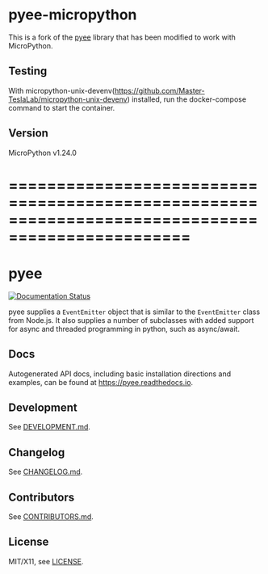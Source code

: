 # pyee-micropython

This is a fork of the [pyee](https://github.com/jfhbrook/pyee) library that has been modified to work with MicroPython.

## Testing

With micropython-unix-devenv(https://github.com/Master-TeslaLab/micropython-unix-devenv) installed, run the docker-compose command to start the container.

## Version

MicroPython v1.24.0

# =================================================================================================

# pyee

[![Documentation Status](https://readthedocs.org/projects/pyee/badge/?version=latest)](https://pyee.readthedocs.io/en/latest/?badge=latest)

pyee supplies a `EventEmitter` object that is similar to the
`EventEmitter` class from Node.js. It also supplies a number of subclasses
with added support for async and threaded programming in python, such as
async/await.

## Docs

Autogenerated API docs, including basic installation directions and examples,
can be found at <https://pyee.readthedocs.io>.

## Development

See [DEVELOPMENT.md](./DEVELOPMENT.md).

## Changelog

See [CHANGELOG.md](./CHANGELOG.md).

## Contributors

See [CONTRIBUTORS.md](./CONTRIBUTORS.md).

## License

MIT/X11, see [LICENSE](./LICENSE).

